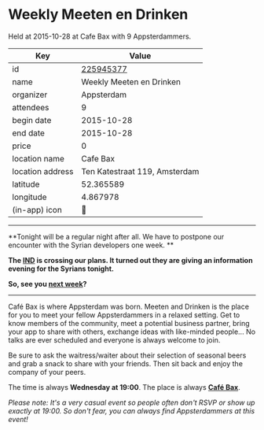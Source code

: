 # Weekly Meeten en Drinken
Held at 2015-10-28 at Cafe Bax with 9 Appsterdammers.
        
|Key|Value
|---|---|
|id|[225945377](https://www.meetup.com/appsterdam/events/225945377/)|
|name|Weekly Meeten en Drinken|
|organizer|Appsterdam|
|attendees|9|
|begin date|2015-10-28|
|end date|2015-10-28|
|price|0|
|location name|Cafe Bax|
|location address|Ten Katestraat 119, Amsterdam|
|latitude|52.365589|
|longitude|4.867978|
|(in-app) icon|🍺|

---

**Tonight will be a regular night after all. We have to postpone our encounter with the Syrian developers one week. **

**The [IND](https://ind.nl/en) is crossing our plans. It turned out they are giving an information evening for the Syrians tonight.**

**So, see you [next week](http://www.meetup.com/Appsterdam/events/226062121/)?**

--------

Café Bax is where Appsterdam was born. Meeten and Drinken is the place for you to meet your fellow Appsterdammers in a relaxed setting. Get to know members of the community, meet a potential business partner, bring your app to share with others, exchange ideas with like-minded people... No talks are ever scheduled and everyone is always welcome to join.

Be sure to ask the waitress/waiter about their selection of seasonal beers and grab a snack to share with your friends. Then sit back and enjoy the company of your peers.

The time is always **Wednesday at 19:00**. The place is always **[Café Bax](http://www.cafebax.nl/)**.

*Please note: It's a very casual event so people often don't RSVP or show up exactly at 19:00. So don't fear, you can *always* find Appsterdammers at this event!*


